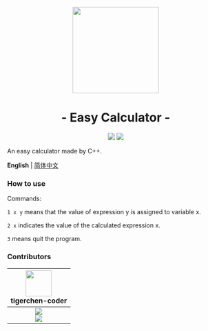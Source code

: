 <p align="center">
<img src="https://ren-yc.github.io/assets/ClassTools/EC.png" width="200">
</p>

<h1 align="center">- Easy Calculator -</h1>

<p align="center">
<img src="https://img.shields.io/github/v/release/class-tools/Easy-Calculator.svg?logo=iCloud">
<img src="https://img.shields.io/badge/support-Windows-blue?logo=Windows">
</p>

An easy calculator made by C++.

**English** | [简体中文](./README.zh-Hans.md)

### How to use

Commands:

`1 x y` means that the value of expression y is assigned to variable x.

`2 x` indicates the value of the calculated expression x.

`3` means quit the program.

### Contributors

| <img src="https://avatars.githubusercontent.com/u/67366523?v=4" width="60px"></br> tigerchen-coder |
| :---: |
| ![](https://shields.io/badge/Coding-green?logo=visual-studio-code&style=for-the-badge)<br>![](https://shields.io/badge/BugTester-yellow?logo=open-bug-bounty&style=for-the-badge) |